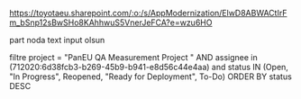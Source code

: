 https://toyotaeu.sharepoint.com/:o:/s/AppModernization/ElwD8ABWACtIrFm_bSnp12sBwSHo8KAhhwuS5VnerJeFCA?e=wzu6HO

part noda text input olsun


filtre
project = "PanEU QA Measurement Project " AND assignee in (712020:6d38fcb3-b269-45b9-b941-e8d56c44e4aa) and status IN (Open, "In Progress", Reopened, "Ready for Deployment", To-Do) ORDER BY status DESC


